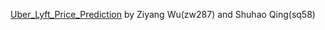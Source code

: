[Uber_Lyft_Price_Prediction](https://github.com/RobinWu218/ORIE4741Project) by Ziyang Wu(zw287) and Shuhao Qing(sq58)
